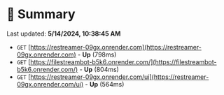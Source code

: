 # 📖 Summary
Last updated: **5/14/2024, 10:38:45 AM**

- `GET` [https://restreamer-09gx.onrender.com](https://restreamer-09gx.onrender.com) - **Up** (798ms)
- `GET` [https://filestreambot-b5k6.onrender.com/](https://filestreambot-b5k6.onrender.com/) - **Up** (804ms)
- `GET` [https://restreamer-09gx.onrender.com/ui](https://restreamer-09gx.onrender.com/ui) - **Up** (564ms)
